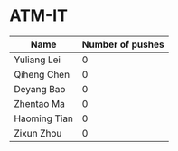 # ATM-IT

| Name  | Number of pushes |
| ------------- | ------------- |
| Yuliang Lei  | 0  |
| Qiheng Chen  | 0  |
| Deyang Bao  | 0  |
| Zhentao Ma | 0  |
| Haoming Tian  | 0  |
| Zixun Zhou  | 0  |
